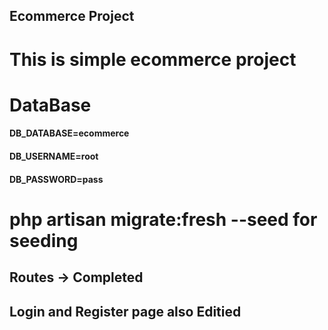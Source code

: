 ## Ecommerce Project
# This is simple ecommerce project

# DataBase
#### DB_DATABASE=ecommerce
#### DB_USERNAME=root
#### DB_PASSWORD=pass

# php artisan migrate:fresh --seed for seeding

## Routes -> Completed


## Login and Register page also Editied